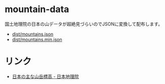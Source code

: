 # mountain-data

国土地理院の日本の山データが超絶見づらいのでJSONに変換して配布します。

- [dist/mountains.json](https://raw.githubusercontent.com/miyabisun/mountain-data/master/dist/mountains.json)
- [dist/mountains.min.json](https://raw.githubusercontent.com/miyabisun/mountain-data/master/dist/mountains.min.json)

# リンク

- [日本の主な山岳標高 - 日本地理院](http://www.gsi.go.jp/KOKUJYOHO/MOUNTAIN/mountain.html)

